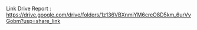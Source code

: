 Link Drive Report :
https://drive.google.com/drive/folders/1z136VBXnmiYM6creO8D5km_6urVvGobm?usp=share_link
